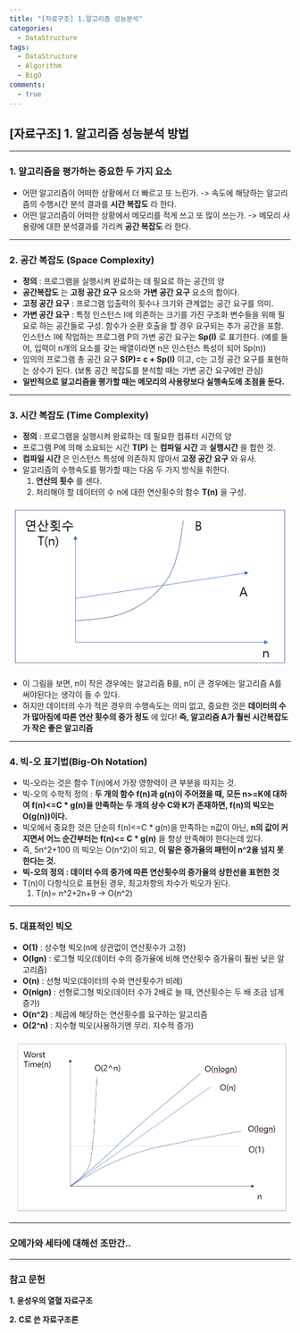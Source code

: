 ```yaml
---
title: "[자료구조] 1.알고리즘 성능분석"
categories:
  - DataStructure
tags:
  - DataStructure
  - Algorithm
  - BigO
comments:
  - true
---
```


## [자료구조] 1. 알고리즘 성능분석 방법
---

### 1. 알고리즘을 평가하는 중요한 두 가지 요소
* 어떤 알고리즘이 어떠한 상황에서 더 빠르고 또 느린가.
-> 속도에 해당하는 알고리즘의 수행시간 분석 결과를 __시간 복잡도__ 라 한다.
* 어떤 알고리즘이 어떠한 상황에서 메모리를 적게 쓰고 또 많이 쓰는가.
-> 메모리 사용량에 대한 분석결과를 가리켜 __공간 복잡도__ 라 한다.

---

### 2. 공간 복잡도 (Space Complexity)
* __정의__ : 프로그램을 실행시켜 완료하는 데 필요로 하는 공간의 양
* __공간복잡도__ 는 __고정 공간 요구__ 요소와 __가변 공간 요구__ 요소의 합이다.
* __고정 공간 요구__ : 프로그램 입출력의 횟수나 크기와 관계없는 공간 요구를 의미.
* __가변 공간 요구__ : 특정 인스턴스 I에 의존하는 크기를 가진 구조화 변수들을 위해 필요로
하는 공간들로 구성. 함수가 순환 호출을 할 경우 요구되는 추가 공간을 포함. 인스턴스 I에
작업하는 프로그램 P의 가변 공간 요구는 __Sp(I)__ 로 표기한다.
(예를 들어, 입력이 n개의 요소를 갖는 배열이라면 n은 인스턴스 특성이 되어 Sp(n))
* 임의의 프로그램 총 공간 요구 __S(P)= c + Sp(I)__ 이고, c는 고정 공간 요구를 표현하는
상수가 된다. (보통 공간 복잡도를 분석할 때는 가변 공간 요구에만 관심)
* __일반적으로 알고리즘을 평가할 때는 메모리의 사용량보다 실행속도에 초점을 둔다.__

---

### 3. 시간 복잡도 (Time Complexity)
* __정의__ : 프로그램을 실행시켜 완료하는 데 필요한 컴퓨터 시간의 양
* 프로그램 P에 의해 소요되는 시간 __T(P)__ 는 __컴파일 시간__ 과 __실행시간__ 을 합한 것.
* __컴파일 시간__ 은 인스턴스 특성에 의존하지 않아서 __고정 공간 요구__ 와 유사.
* 알고리즘의 수행속도를 평가할 때는 다음 두 가지 방식을 취한다.
  1. __연산의 횟수__ 를 센다.
  2. 처리해야 할 데이터의 수 n에 대한 연산횟수의 함수 __T(n)__ 을 구성.

![](/assets/img/Datastructure/0402_1.png)

* 이 그림을 보면, n이 작은 경우에는 알고리즘 B를, n이 큰 경우에는 알고리즘 A를 써야된다는
생각이 들 수 있다.
* 하지만 데이터의 수가 적은 경우의 수행속도는 의미 없고, 중요한 것은 __데이터의 수가
많아짐에 따른 연산 횟수의 증가 정도__ 에 있다! __즉, 알고리즘 A가 훨씬 시간복잡도가
작은 좋은 알고리즘__

---

### 4. 빅-오 표기법(Big-Oh Notation)
* 빅-오라는 것은 함수 T(n)에서 가장 영향력이 큰 부분을 따지는 것.
* 빅-오의 수학적 정의 : __두 개의 함수 f(n)과 g(n)이 주어졌을 때, 모든 n>=K에 대하여
f(n)<=C * g(n)을 만족하는 두 개의 상수 C와 K가 존재하면, f(n)의 빅오는 O(g(n))이다.__
* 빅오에서 중요한 것은 단순히 f(n)<=C * g(n)을 만족하는 n값이 아닌, __n의 값이 커지면서
어느 순간부터는 f(n)<= C * g(n)__ 을 항상 만족해야 한다는데 있다.
* 즉, 5n^2+100 의 빅오는 O(n^2)이 되고, __이 말은 증가율의 패턴이 n^2을 넘지 못한다는 것.__
* __빅-오의 정의 : 데이터 수의 중가에 따른 연산횟수의 증가율의 상한선을 표현한 것__
* T(n)이 다항식으로 표현된 경우, 최고차항의 차수가 빅오가 된다.
  1. T(n)= n^2+2n+9 -> O(n^2)

---
### 5. 대표적인 빅오
* __O(1)__ : 상수형 빅오(n에 상관없이 연산횟수가 고정)
* __O(lgn)__ : 로그형 빅오(데이터 수의 증가율에 비해 연산횟수 증가율이 훨씬 낮은 알고리즘)
* __O(n)__ : 선형 빅오(데이터의 수와 연산횟수가 비례)
* __O(nlgn)__ : 선형로그형 빅오(데이터 수가 2배로 늘 때, 연산횟수는 두 배 조금 넘게 증가)
* __O(n^2)__ : 제곱에 해당하는 연산횟수를 요구하는 알고리즘
* __O(2^n)__ : 지수형 빅오(사용하기엔 무리. 지수적 증가)

![](/assets/img/Datastructure/0402_2.png)

---
### 오메가와 세타에 대해선 조만간..

---

### 참고 문헌
__1. 윤성우의 열혈 자료구조__

__2. C로 쓴 자료구조론__
